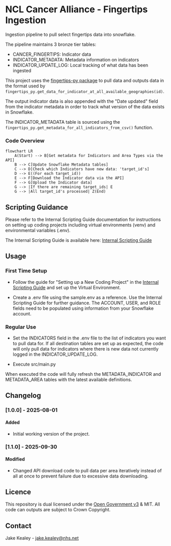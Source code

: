 # NCL Cancer Alliance - Fingertips Ingestion

Ingestion pipeline to pull select fingertips data into snowflake.

The pipeline maintains 3 bronze tier tables:
- CANCER_FINGERTIPS: Indicator data
- INDICATOR_METADATA: Metadata information on indicators
- INDICATOR_UPDATE_LOG: Local tracking of what data has been ingested

This project uses the [fingertips-py package](https://fingertips-py.readthedocs.io/en/latest/) to pull data and outputs data in the format used by `fingertips_py.get_data_for_indicator_at_all_available_geographies(id)`.

The output indicator data is also appended with the "Date updated" field from the indicator metadata in order to track what version of the data exists in Snowflake.

The INDICATOR_METADATA table is sourced using the `fingertips_py.get_metadata_for_all_indicators_from_csv()` function.

### Code Overview
```mermaid
flowchart LR
    A(Start) --> B[Get metadata for Indicators and Area Types via the API]
    B --> C[Update Snowflake Metadata tables]
    C --> D[Check which Indicators have new data: 'target_id's]
    D --> E((For each target_id))
    E --> F[Download the Indicator data via the API]
    F --> G[Upload the Indicator data]
    G --> |If there are remaining target_ids| E
    G --> |All target_id's processed| Z(End)
```

## Scripting Guidance

Please refer to the Internal Scripting Guide documentation for instructions on setting up coding projects including virtual environments (venv) and environmental variables (.env).

The Internal Scripting Guide is available here: [Internal Scripting Guide](https://nhs.sharepoint.com/:w:/r/sites/msteams_38dd8f/Shared%20Documents/Document%20Library/Documents/Git%20Integration/Internal%20Scripting%20Guide.docx?d=wc124f806fcd8401b8d8e051ce9daab87&csf=1&web=1&e=qt05xI)

## Usage

### First Time Setup

* Follow the guide for "Setting up a New Coding Project" in the [Internal Scripting Guide](https://nhs.sharepoint.com/:w:/r/sites/msteams_38dd8f/Shared%20Documents/Document%20Library/Documents/Git%20Integration/Internal%20Scripting%20Guide.docx?d=wc124f806fcd8401b8d8e051ce9daab87&csf=1&web=1&e=qt05xI) and set up the Virtual Environment.

* Create a .env file using the sample.env as a reference. Use the Internal Scripting Guide for further guidance. The ACCOUNT, USER, and ROLE fields need to be populated using information from your Snowflake account.

### Regular Use

* Set the INDICATORS field in the .env file to the list of indicators you want to pull data for. If all destination tables are set up as expected, the code will only pull data for indicators where there is new data not currently logged in the INDICATOR_UPDATE_LOG.

* Execute src/main.py

When executed the code will fully refresh the METADATA_INDICATOR and METADATA_AREA tables with the latest available definitions.

## Changelog

### [1.0.0] - 2025-08-01
#### Added
- Initial working version of the project.

### [1.1.0] - 2025-09-30
#### Modified
- Changed API download code to pull data per area iteratively instead of all at once to prevent failure due to excessive data downloading.

## Licence
This repository is dual licensed under the [Open Government v3]([https://www.nationalarchives.gov.uk/doc/open-government-licence/version/3/) & MIT. All code can outputs are subject to Crown Copyright.

## Contact
Jake Kealey - jake.kealey@nhs.net
